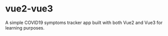 # vue2-vue3
A simple COVID19 symptoms tracker app built with both Vue2 and Vue3 for learning purposes.

